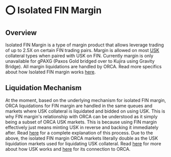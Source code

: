 # ⭕ Isolated FIN Margin

## Overview

Isolated FIN Margin is a type of margin product that allows leverage trading of up to 2.5X on certain FIN trading pairs. Margin is allowed on most [USK](../../../usk-stablecoin/) collateral types when paired with USK on FIN. Currently margin is only unavailable for gPAXG (Paxos Gold bridged over to Kujira using Gravity Bridge). All margin liquidations are handled by ORCA. Read more specifics about how Isolated FIN margin works [here](../../../fin/how-to-use-fin/spot-and-margin-trade-ui/isolated-fin-margin.md).&#x20;

## Liquidation Mechanism

At the moment, based on the underlying mechanism for isolated FIN margin, ORCA liquidations for FIN margin are handled in the same queues and markets where USK collateral is liquidated and bidded on using USK. This is why FIN margin's relationship with ORCA can be understood as it simply being a subset of ORCA USK markets. This is because using FIN margin effectively just means minting USK in reverse and backing it immediately after. Read [here](../../../fin/how-to-use-fin/spot-and-margin-trade-ui/isolated-fin-margin.md#mechanism) for a complete explanation of this process. Due to the above, the isolated FIN margin ORCA markets literally double as the USK liquidation markets used for liquidating USK collateral. Read [here](../../../usk-stablecoin/technical-specifics.md) for more about how USK works and [here](../../../usk-stablecoin/how-to-mint-usk.md) for its connection to ORCA. &#x20;

&#x20;

